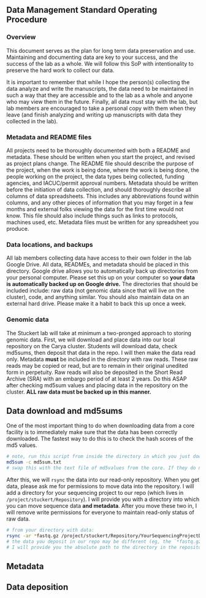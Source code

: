 ## Data Management Standard Operating Procedure

### Overview
This document serves as the plan for long term data preservation and use. Maintaining and documenting data are key to your success, and the success of the lab as a whole. We will follow this SoP with intentionality to preserve the hard work to collect our data.

It is important to remember that while I hope the person(s) collecting the data analyze and write the manuscripts, the data need to be maintained in such a way that they are accessible and to the lab as a whole and anyone who may view them in the future. Finally, all data must stay with the lab, but lab members are encouraged to take a personal copy with them when they leave (and finish analyzing and writing up manuscripts with data they collected in the lab).

### Metadata and README files

All projects need to be thoroughly documented with both a README and metadata. These should be written when you start the project, and revised as project plans change. The README file should describe the purpose of the project, when the work is being done, where the work is being done, the people working on the project, the data types being collected, funding agencies, and IACUC/permit approval numbers. Metadata should be written before the initiation of data collection, and should thoroughly describe all columns of data spreadsheets. This includes any abbreviations found within columns, and any other pieces of information that you may forget in a few months and external folks viewing the data for the first time would not know. This file should also include things such as links to protocols, machines used, etc. Metadata files must be written for any spreadsheet you produce.

### Data locations, and backups

All lab members collecting data have access to their own folder in the lab Google Drive. All data, READMEs, and metadata should be placed in this directory. Google drive allows you to automatically back up directories from your personal computer. Please set this up on your computer so **your data is automatically backed up on Google drive.** The directories that should be included include: raw data (not genomic data since that will live on the cluster), code, and anything similar. You should also maintain data on an external hard drive. Please make it a habit to back this up once a week.

### Genomic data

The Stuckert lab will take at minimum a two-pronged approach to storing genomic data. First, we will download and place data into our local repository on the Carya cluster. Students will download data, check md5sums, then deposit that data in the repo. I will then make the data read only. Metadata **must** be included in the directory with raw reads. These raw reads may be copied or read, but are to remain in their original unedited form in perpetuity. Raw reads will also be deposited in the Short Read Archive (SRA) with an embargo period of at least 2 years. Do this ASAP after checking md5sum values and placing data in the repository on the cluster. **ALL raw data must be backed up in this manner.**

## Data download and md5sums

One of the most important thing to do when downloading data from a core facility is to immediately make sure that the data has been correctly downloaded. The fastest way to do this is to check the hash scores of the md5 values.

```bash
# note, run this script from inside the directory in which you just downloaded data. 
md5sum -c md5sum.txt 
# swap this with the text file of md5values from the core. If they do not provide one, you should ask for it!
```

After this, we will `rsync` the data into our read-only repository. When you get data, please ask me for permissions to move data into the repository. I will add a directory for your sequencing project to our repo (which lives in `/project/stuckert/Repository`). I will provide you with a directory into which you can move sequence data **and metadata**. After you move these two in, I will remove write permissions for everyone to maintain read-only status of raw data. 

```bash
# from your directory with data:
rsync -ar *fastq.gz /project/stuckert/Repository/YourSequencingProjectDirectory
# the data you deposit in our repo may be different (eg, the `*fastq.gz`)
# I will provide you the absolute path to the directory in the repository, this is an example
```

## Metadata

## Data deposition
